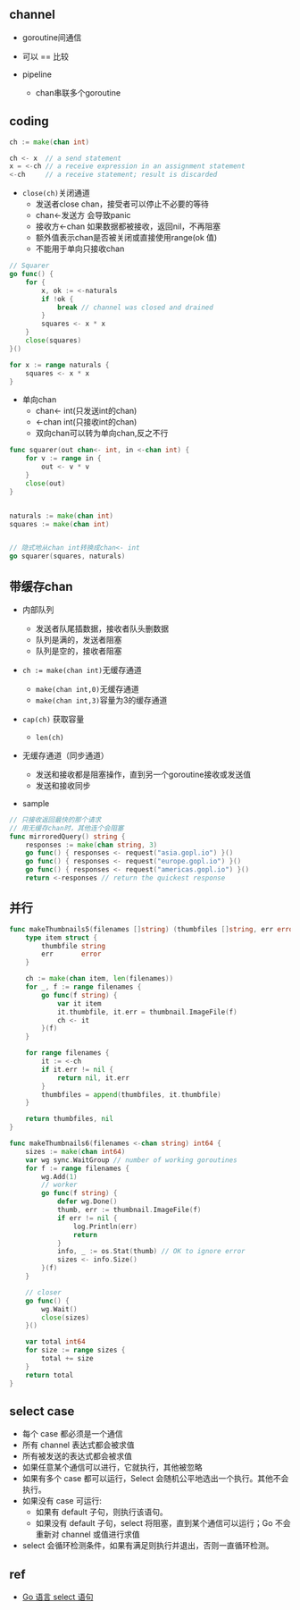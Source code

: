 ## channel

+ goroutine间通信

+ 可以 == 比较

+ pipeline
    + chan串联多个goroutine

## coding
```go
ch := make(chan int)

ch <- x  // a send statement
x = <-ch // a receive expression in an assignment statement
<-ch     // a receive statement; result is discarded
```


+ `close(ch)`关闭通道
    + 发送者close chan，接受者可以停止不必要的等待
    + chan<-发送方 会导致panic
    + 接收方<-chan  如果数据都被接收，返回nil，不再阻塞
    + 额外值表示chan是否被关闭或直接使用range(ok 值)
    + 不能用于单向只接收chan
```go
// Squarer
go func() {
    for {
        x, ok := <-naturals
        if !ok {
            break // channel was closed and drained
        }
        squares <- x * x
    }
    close(squares)
}()

for x := range naturals {
    squares <- x * x
}
```

+ 单向chan
    + chan<- int(只发送int的chan)
    + <-chan int(只接收int的chan)
    + 双向chan可以转为单向chan,反之不行
```go
func squarer(out chan<- int, in <-chan int) {
    for v := range in {
        out <- v * v
    }
    close(out)
}


naturals := make(chan int)
squares := make(chan int)


// 隐式地从chan int转换成chan<- int
go squarer(squares, naturals)
```

## 带缓存chan
+ 内部队列
    + 发送者队尾插数据，接收者队头删数据
    + 队列是满的，发送者阻塞
    + 队列是空的，接收者阻塞

+ `ch := make(chan int)`无缓存通道
    + `make(chan int,0)`无缓存通道
    + `make(chan int,3)`容量为3的缓存通道

+ `cap(ch)` 获取容量
    + `len(ch)`

+ 无缓存通道（同步通道）
    + 发送和接收都是阻塞操作，直到另一个goroutine接收或发送值
    + 发送和接收同步

+ sample
```go
// 只接收返回最快的那个请求
// 用无缓存chan时，其他连个会阻塞
func mirroredQuery() string {
    responses := make(chan string, 3)
    go func() { responses <- request("asia.gopl.io") }()
    go func() { responses <- request("europe.gopl.io") }()
    go func() { responses <- request("americas.gopl.io") }()
    return <-responses // return the quickest response

```


## 并行
```go
func makeThumbnails5(filenames []string) (thumbfiles []string, err error) {
    type item struct {
        thumbfile string
        err       error
    }

    ch := make(chan item, len(filenames))
    for _, f := range filenames {
        go func(f string) {
            var it item
            it.thumbfile, it.err = thumbnail.ImageFile(f)
            ch <- it
        }(f)
    }

    for range filenames {
        it := <-ch
        if it.err != nil {
            return nil, it.err
        }
        thumbfiles = append(thumbfiles, it.thumbfile)
    }

    return thumbfiles, nil
}
```

```go
func makeThumbnails6(filenames <-chan string) int64 {
    sizes := make(chan int64)
    var wg sync.WaitGroup // number of working goroutines
    for f := range filenames {
        wg.Add(1)
        // worker
        go func(f string) {
            defer wg.Done()
            thumb, err := thumbnail.ImageFile(f)
            if err != nil {
                log.Println(err)
                return
            }
            info, _ := os.Stat(thumb) // OK to ignore error
            sizes <- info.Size()
        }(f)
    }

    // closer
    go func() {
        wg.Wait()
        close(sizes)
    }()

    var total int64
    for size := range sizes {
        total += size
    }
    return total
}
```


## select case 

+ 每个 case 都必须是一个通信
+ 所有 channel 表达式都会被求值
+ 所有被发送的表达式都会被求值
+ 如果任意某个通信可以进行，它就执行，其他被忽略
+ 如果有多个 case 都可以运行，Select 会随机公平地选出一个执行。其他不会执行。
+ 如果没有 case 可运行:
    + 如果有 default 子句，则执行该语句。
    + 如果没有 default 子句，select 将阻塞，直到某个通信可以运行；Go 不会重新对 channel 或值进行求值
+ select 会循环检测条件，如果有满足则执行并退出，否则一直循环检测。


## ref
+ [Go 语言 select 语句](https://www.runoob.com/go/go-select-statement.html)